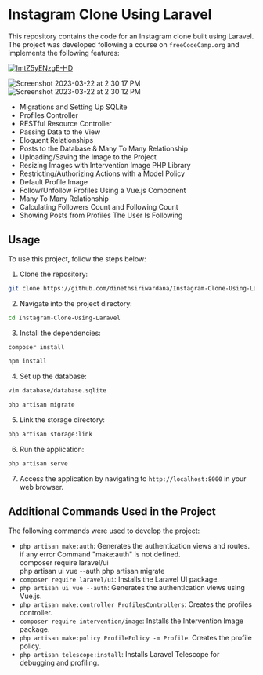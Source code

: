 
# Instagram Clone Using Laravel

This repository contains the code for an Instagram clone built using Laravel. The project was developed following a course on `freeCodeCamp.org` and implements the following features:


[![ImtZ5yENzgE-HD](https://user-images.githubusercontent.com/91774218/226859715-a37c1b52-ee03-473d-a92b-8be68cb626dd.jpg)](https://www.youtube.com/watch?v=ImtZ5yENzgE)

 
        
![Screenshot 2023-03-22 at 2 30 17 PM](https://user-images.githubusercontent.com/91774218/226861306-91898c69-e09c-4f91-ad08-7eb2cc51c725.png)
![Screenshot 2023-03-22 at 2 30 12 PM](https://user-images.githubusercontent.com/91774218/226861317-cc11b924-ed89-4d9d-ab30-7648e4f76159.png)


-   Migrations and Setting Up SQLite
-   Profiles Controller
-   RESTful Resource Controller
-   Passing Data to the View
-   Eloquent Relationships
-   Posts to the Database & Many To Many Relationship
-   Uploading/Saving the Image to the Project
-   Resizing Images with Intervention Image PHP Library
-   Restricting/Authorizing Actions with a Model Policy
-   Default Profile Image
-   Follow/Unfollow Profiles Using a Vue.js Component
-   Many To Many Relationship
-   Calculating Followers Count and Following Count
-   Showing Posts from Profiles The User Is Following

## Usage

To use this project, follow the steps below:

1.  Clone the repository:


```sh
git clone https://github.com/dinethsiriwardana/Instagram-Clone-Using-Laravel.git 
```

2.  Navigate into the project directory:

```sh
cd Instagram-Clone-Using-Laravel
```

3.  Install the dependencies:

```sh
composer install
```

```sh
npm install
```

4.  Set up the database:


```sh
vim database/database.sqlite
```
```sh
php artisan migrate
```

5.  Link the storage directory:


```sh
php artisan storage:link
```

6.  Run the application:


```sh
php artisan serve
```

7.  Access the application by navigating to `http://localhost:8000` in your web browser.

## Additional Commands Used in the Project

The following commands were used to develop the project:

-   `php artisan make:auth`: Generates the authentication views and routes.
    if any error   Command "make:auth" is not defined.  
        composer require laravel/ui  
        php artisan ui vue --auth
        php artisan migrate
-   `composer require laravel/ui`: Installs the Laravel UI package.
-   `php artisan ui vue --auth`: Generates the authentication views using Vue.js.
-   `php artisan make:controller ProfilesControllers`: Creates the profiles controller.
-   `composer require intervention/image`: Installs the Intervention Image package.
-   `php artisan make:policy ProfilePolicy -m Profile`: Creates the profile policy.
-   `php artisan telescope:install`: Installs Laravel Telescope for debugging and profiling.
